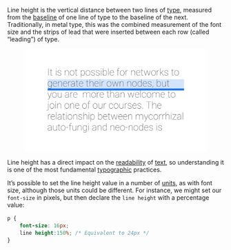 
Line height is the vertical distance between two lines of [type](/glossary/type), measured from the [baseline](/glossary/baseline) of one line of type to the baseline of the next. Traditionally, in metal type, this was the combined measurement of the font size and the strips of lead that were inserted between each row (called “leading”) of type.

<figure>

![A paragraph of text with two background rectangles highlighting one of the lines. The shortest rectangle emulates the the traditional notion of leading; i.e., the extra space between lines. The tallest rectangle represents line height; i.e., the combination of the line itself *and* the additional spacing between lines.](images/thumbnail.svg)

</figure>

Line height has a direct impact on the [readability](/glossary/legibility_readability) of [text](/glossary/text_copy), so understanding it is one of the most fundamental [typographic](/glossary/typography) practices.

It’s possible to set the line height value in a number of [units](/glossary/unit), as with font size, although those units could be different. For instance, we might set our `font-size` in pixels, but then declare the `line height` with a percentage value:

```css
p {
	font-size: 16px;
	line height:150%; /* Equivalent to 24px */
}
```